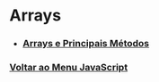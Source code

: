 # Arrays

- ### [Arrays e Principais Métodos](./Material-Estudo/Introducao-Metodos.md)

### [Voltar ao Menu JavaScript](../menu-javascript.md)
